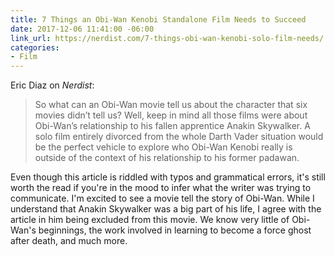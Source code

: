 ```yaml
---
title: 7 Things an Obi-Wan Kenobi Standalone Film Needs to Succeed
date: 2017-12-06 11:41:00 -06:00
link_url: https://nerdist.com/7-things-obi-wan-kenobi-solo-film-needs/
categories:
- Film
---
```


Eric Diaz on *Nerdist*:

> So what can an Obi-Wan movie tell us about the character that six movies didn’t tell us? Well, keep in mind all those films were about Obi-Wan’s relationship to his fallen apprentice Anakin Skywalker. A solo film entirely divorced from the whole Darth Vader situation would be the perfect vehicle to explore who Obi-Wan Kenobi really is outside of the context of his relationship to his former padawan.

Even though this article is riddled with typos and grammatical errors, it's still worth the read if you're in the mood to infer what the writer was trying to communicate. I'm excited to see a movie tell the story of Obi-Wan. While I understand that Anakin Skywalker was a big part of his life, I agree with the article in him being excluded from this movie. We know very little of Obi-Wan's beginnings, the work involved in learning to become a force ghost after death, and much more.
